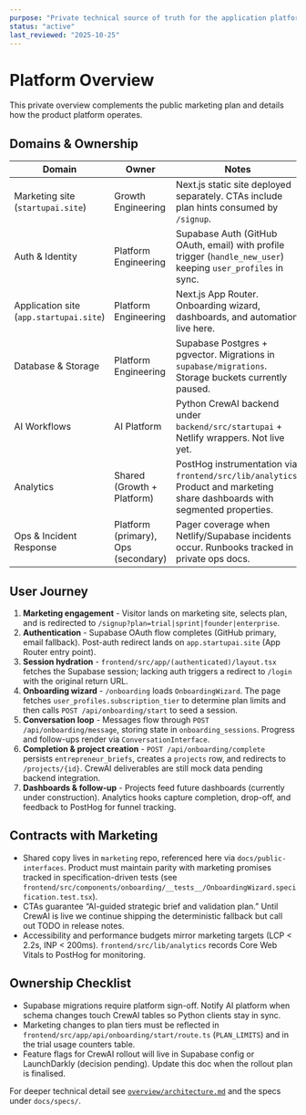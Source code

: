 ```yaml
---
purpose: "Private technical source of truth for the application platform overview"
status: "active"
last_reviewed: "2025-10-25"
---
```


# Platform Overview

This private overview complements the public marketing plan and details how the product platform operates.

## Domains & Ownership

| Domain | Owner | Notes |
| --- | --- | --- |
| Marketing site (`startupai.site`) | Growth Engineering | Next.js static site deployed separately. CTAs include plan hints consumed by `/signup`. |
| Auth & Identity | Platform Engineering | Supabase Auth (GitHub OAuth, email) with profile trigger (`handle_new_user`) keeping `user_profiles` in sync. |
| Application site (`app.startupai.site`) | Platform Engineering | Next.js App Router. Onboarding wizard, dashboards, and automation live here. |
| Database & Storage | Platform Engineering | Supabase Postgres + pgvector. Migrations in `supabase/migrations`. Storage buckets currently paused. |
| AI Workflows | AI Platform | Python CrewAI backend under `backend/src/startupai` + Netlify wrappers. Not live yet. |
| Analytics | Shared (Growth + Platform) | PostHog instrumentation via `frontend/src/lib/analytics`. Product and marketing share dashboards with segmented properties. |
| Ops & Incident Response | Platform (primary), Ops (secondary) | Pager coverage when Netlify/Supabase incidents occur. Runbooks tracked in private ops docs. |

## User Journey

1. **Marketing engagement** - Visitor lands on marketing site, selects plan, and is redirected to `/signup?plan=trial|sprint|founder|enterprise`.
2. **Authentication** - Supabase OAuth flow completes (GitHub primary, email fallback). Post-auth redirect lands on `app.startupai.site` (App Router entry point).
3. **Session hydration** - `frontend/src/app/(authenticated)/layout.tsx` fetches the Supabase session; lacking auth triggers a redirect to `/login` with the original return URL.
4. **Onboarding wizard** - `/onboarding` loads `OnboardingWizard`. The page fetches `user_profiles.subscription_tier` to determine plan limits and then calls `POST /api/onboarding/start` to seed a session.
5. **Conversation loop** - Messages flow through `POST /api/onboarding/message`, storing state in `onboarding_sessions`. Progress and follow-ups render via `ConversationInterface`.
6. **Completion & project creation** - `POST /api/onboarding/complete` persists `entrepreneur_briefs`, creates a `projects` row, and redirects to `/projects/{id}`. CrewAI deliverables are still mock data pending backend integration.
7. **Dashboards & follow-up** - Projects feed future dashboards (currently under construction). Analytics hooks capture completion, drop-off, and feedback to PostHog for funnel tracking.

## Contracts with Marketing

- Shared copy lives in `marketing` repo, referenced here via `docs/public-interfaces`. Product must maintain parity with marketing promises tracked in specification-driven tests (see `frontend/src/components/onboarding/__tests__/OnboardingWizard.specification.test.tsx`).
- CTAs guarantee “AI-guided strategic brief and validation plan.” Until CrewAI is live we continue shipping the deterministic fallback but call out TODO in release notes.
- Accessibility and performance budgets mirror marketing targets (LCP < 2.2s, INP < 200ms). `frontend/src/lib/analytics` records Core Web Vitals to PostHog for monitoring.

## Ownership Checklist

- Supabase migrations require platform sign-off. Notify AI platform when schema changes touch CrewAI tables so Python clients stay in sync.
- Marketing changes to plan tiers must be reflected in `frontend/src/app/api/onboarding/start/route.ts` (`PLAN_LIMITS`) and in the trial usage counters table.
- Feature flags for CrewAI rollout will live in Supabase config or LaunchDarkly (decision pending). Update this doc when the rollout plan is finalised.

For deeper technical detail see [`overview/architecture.md`](architecture.md) and the specs under `docs/specs/`.
